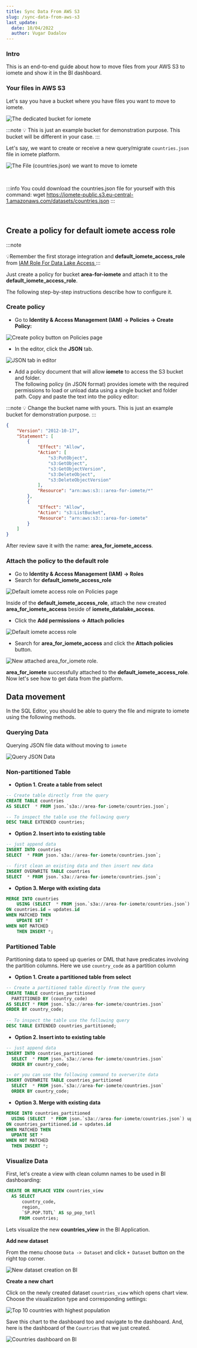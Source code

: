 ```yaml
---
title: Sync Data From AWS S3
slug: /sync-data-from-aws-s3
last_update:
  date: 10/04/2022
  author: Vugar Dadalov
---
```


<!-- <head>
  <title>Sync Data From AWS S3</title>
  <meta
    name="description"
    content="Sync Data From AWS S3"
  />
</head> -->


### Intro

This is an end-to-end guide about how to move files from your AWS S3 to iomete and show it in the BI dashboard.

### Your files in AWS S3

Let's say you have a bucket where you have files you want to move to iomete.

![The dedicated bucket for iomete](/img/how-to/bucket.png)
<!-- [block:image]
{
  "images": [
    {
      "image": [
        "https://files.readme.io/bf656b8-bucket-image-from-outside.png",
        null,
        "The dedicated bucket for iomete"
      ],
      "caption": "Just an example bucket"
    }
  ]
}
[/block] -->

:::note
💡 This is just an example bucket for demonstration purpose. This bucket will be different in your case.
:::

Let's say, we want to create or receive a new query/migrate `countries.json` file in iomete platform.

![The File (countries.json) we want to move to iomete](/img/how-to/countries.png)

<!-- [block:image]
{
  "images": [
    {
      "image": [
        "https://files.readme.io/bc39207-countries.png",
        null,
        "The File (countries.json) we want to move to iomete"
      ],
      "caption": "The File (countries.json) we want to move to iomete"
    }
  ]
}
[/block] -->

<br/>

:::info You could download the countries.json file for yourself with this command:
wget <a href="https://iomete-public.s3.eu-central-1.amazonaws.com/datasets/countries.json" target="blank"> https\://iomete-public.s3.eu-central-1.amazonaws.com/datasets/countries.json</a>
:::

<br/>

## Create a policy for default iomete access role

:::note

💡Remember the first storage integration and **default_iomete_access_role**  from <a href="https\://docs.iomete.com/docs/iam-role-for-data-lake-access" target="blank"> IAM Role For Data Lake Access </a>
:::

Just create a policy for bucket **area-for-iomete** and attach it to the **default_iomete_access_role**. 

The following step-by-step instructions describe how to configure it.

### Create policy

- Go to **Identity & Access Management (IAM) -> Policies -> Create Policy:**

![Create policy button on Policies page](/img/how-to/create-policy-button.png)
<!-- [block:image]
{
  "images": [
    {
      "image": [
        "https://files.readme.io/6793a96-create-policy-button.png",
        null,
        "Create policy button on Policies page"
      ],
      "caption": "Create policy button on Policies page"
    }
  ]
}
[/block] -->

- In the editor, click the **JSON** tab.

![JSON tab in editor](/img/how-to/json-tab.png)
<!-- [block:image]
{
  "images": [
    {
      "image": [
        "https://files.readme.io/c8eeb8c-json-tab.png",
        null,
        "JSON tab in editor"
      ],
      "caption": "JSON tab in editor"
    }
  ]
}
[/block] -->

- Add a policy document that will allow **iomete** to access the S3 bucket and folder.  
  The following policy (in JSON format) provides iomete with the required permissions to load or unload data using a single bucket and folder path. Copy and paste the text into the policy editor:

:::note
💡 Change the bucket name with yours. This is just an example bucket for demonstration 
purpose.
:::

```json json
{
    "Version": "2012-10-17",
    "Statement": [
        {
            "Effect": "Allow",
            "Action": [
                "s3:PutObject",
                "s3:GetObject",
                "s3:GetObjectVersion",
                "s3:DeleteObject",
                "s3:DeleteObjectVersion"
            ],
            "Resource": "arn:aws:s3:::area-for-iomete/*"
        },
        {
            "Effect": "Allow",
            "Action": "s3:ListBucket",
            "Resource": "arn:aws:s3:::area-for-iomete"
        }
    ]
}
```



After review save it with the name: **area_for_iomete_access**.

### Attach the policy to the default role

- Go to **Identity & Access Management (IAM) -> Roles**
- Search for **default_iomete_access_role**

![Default iomete access role on Policies page](/img/how-to/default_iomete_access_role.png)

<!-- [block:image]
{
  "images": [
    {
      "image": [
        "https://files.readme.io/b342cac-default_iomete_access_role.png",
        null,
        "Default iomete access role on Policies page"
      ],
      "caption": "Default iomete access role on Policies page"
    }
  ]
}
[/block] -->

Inside of the **default_iomete_access_role**, attach the new created **area_for_iomete_access** beside of **iomete_datalake_access**.

- Click the **Add permissions -> Attach policies**

![Default iomete access role](/img/how-to/attach-policy.png)

<!-- [block:image]
{
  "images": [
    {
      "image": [
        "https://files.readme.io/813548f-attach-policy.png",
        null,
        "Default iomete access role"
      ],
      "caption": "Default iomete access role"
    }
  ]
}
[/block] -->

- Search for **area_for_iomete_access** and click the **Attach policies** button.

![New attached **area_for_iomete** role.](/img/how-to/attached-policy.png)
<!-- 
[block:image]
{
  "images": [
    {
      "image": [
        "https://files.readme.io/981cc78-attached-policy.png",
        null,
        null
      ],
      "caption": "New attached **area_for_iomete** role."
    }
  ]
}
[/block] -->

**area_for_iomete** successfully attached to the **default_iomete_access_role**. Now let's see how to get data from the platform.



## Data movement

In the SQL Editor, you should be able to query the file and migrate to iomete using the following methods.

### Querying Data

Querying JSON file data without moving to `iomete`

![Query JSON Data](/img/how-to/querying-data.png)
<!-- [block:image]
{
  "images": [
    {
      "image": [
        "https://files.readme.io/8c9aff5-querying-data.png",
        null,
        "Query JSON Data"
      ],
      "border": true,
      "caption": "Query JSON Data"
    }
  ]
}
[/block] -->

### Non-partitioned Table

- **Option 1. Create a table from select**

```sql SQL
-- Create table directly from the query
CREATE TABLE countries
AS SELECT  * FROM json.`s3a://area-for-iomete/countries.json`;

-- To inspect the table use the following query
DESC TABLE EXTENDED countries;
```



- **Option 2. Insert into to existing table**

```sql
-- just append data
INSERT INTO countries
SELECT  * FROM json.`s3a://area-for-iomete/countries.json`;

-- first clean an existing data and then insert new data
INSERT OVERWRITE TABLE countries
SELECT  * FROM json.`s3a://area-for-iomete/countries.json`;
```



- **Option 3. Merge with existing data**

```sql
MERGE INTO countries
    USING (SELECT  * FROM json.`s3a://area-for-iomete/countries.json`) updates
ON countries.id = updates.id
WHEN MATCHED THEN
    UPDATE SET *
WHEN NOT MATCHED
    THEN INSERT *;
```



### Partitioned Table

Partitioning data to speed up queries or DML that have predicates involving the partition columns. Here we use `country_code` as a partition column

- **Option 1. Create a partitioned table from select**

```sql SQL
-- Create a partitioned table directly from the query
CREATE TABLE countries_partitioned
  PARTITIONED BY (country_code)
AS SELECT * FROM json.`s3a://area-for-iomete/countries.json` 
ORDER BY country_code;
         
-- To inspect the table use the following query
DESC TABLE EXTENDED countries_partitioned;
```



- **Option 2. Insert into to existing table**

```sql SQL
-- just append data
INSERT INTO countries_partitioned
  SELECT  * FROM json.`s3a://area-for-iomete/countries.json`
  ORDER BY country_code;

-- or you can use the following command to overwerite data
INSERT OVERWRITE TABLE countries_partitioned
  SELECT  * FROM json.`s3a://area-for-iomete/countries.json`
  ORDER BY country_code;
```



- **Option 3. Merge with existing data**

```sql
MERGE INTO countries_partitioned
  USING (SELECT  * FROM json.`s3a://area-for-iomete/countries.json`) updates
ON countries_partitioned.id = updates.id
WHEN MATCHED THEN
  UPDATE SET *
WHEN NOT MATCHED
  THEN INSERT *;
```



### Visualize Data

First, let's create a view with clean column names to be used in BI dashboarding:

```sql
CREATE OR REPLACE VIEW countries_view 
  AS SELECT 
      country_code, 
      region, 
      `SP.POP.TOTL` AS sp_pop_totl 
     FROM countries;
```



Lets visualize the new **countries_view** in the BI Application.

**Add new dataset**

From the menu choose `Data -> Dataset` and click `+ Dataset` button on the right top corner.

![New dataset creation on BI](/img/how-to/create-dataset.png)

<!-- [block:image]
{
  "images": [
    {
      "image": [
        "https://files.readme.io/572dbae-create-dataset.png",
        null,
        "New dataset creation on BI"
      ],
      "caption": "New dataset creation on BI"
    }
  ]
}
[/block] -->

**Create a new chart** 

Click on the newly created dataset `countries_view` which opens chart view. Choose the visualization type and corresponding settings:

![Top 10 countries with highest population](/img/how-to/chart.png)
<!-- [block:image]
{
  "images": [
    {
      "image": [
        "https://files.readme.io/78028d9-chart.png",
        null,
        "Top 10 countries with highest population"
      ],
      "border": true,
      "caption": "Top 10 countries with highest population"
    }
  ]
}
[/block] -->

Save this chart to the dashboard too and navigate to the dashboard. And, here is the dashboard of the `Countries` that we just created.

![Countries dashboard on BI](/img/how-to/dashboard-countries.png)
<!-- [block:image]
{
  "images": [
    {
      "image": [
        "https://files.readme.io/5dea395-dashboard-countries.png",
        null,
        "Countries dashboard on BI"
      ],
      "border": true,
      "caption": "Countries dashboard on BI"
    }
  ]
}
[/block] -->